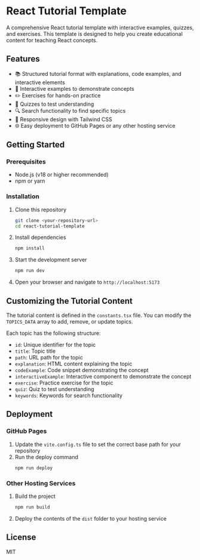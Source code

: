 # React Tutorial Template

A comprehensive React tutorial template with interactive examples, quizzes, and exercises. This template is designed to help you create educational content for teaching React concepts.

## Features

- 📚 Structured tutorial format with explanations, code examples, and interactive elements
- 🧩 Interactive examples to demonstrate concepts
- ✏️ Exercises for hands-on practice
- 🎯 Quizzes to test understanding
- 🔍 Search functionality to find specific topics
- 📱 Responsive design with Tailwind CSS
- 🌐 Easy deployment to GitHub Pages or any other hosting service

## Getting Started

### Prerequisites

- Node.js (v18 or higher recommended)
- npm or yarn

### Installation

1. Clone this repository
   ```bash
   git clone <your-repository-url>
   cd react-tutorial-template
   ```

2. Install dependencies
   ```bash
   npm install
   ```

3. Start the development server
   ```bash
   npm run dev
   ```

4. Open your browser and navigate to `http://localhost:5173`

## Customizing the Tutorial Content

The tutorial content is defined in the `constants.tsx` file. You can modify the `TOPICS_DATA` array to add, remove, or update topics.

Each topic has the following structure:

- `id`: Unique identifier for the topic
- `title`: Topic title
- `path`: URL path for the topic
- `explanation`: HTML content explaining the topic
- `codeExample`: Code snippet demonstrating the concept
- `interactiveExample`: Interactive component to demonstrate the concept
- `exercise`: Practice exercise for the topic
- `quiz`: Quiz to test understanding
- `keywords`: Keywords for search functionality

## Deployment

### GitHub Pages

1. Update the `vite.config.ts` file to set the correct base path for your repository
2. Run the deploy command
   ```bash
   npm run deploy
   ```

### Other Hosting Services

1. Build the project
   ```bash
   npm run build
   ```

2. Deploy the contents of the `dist` folder to your hosting service

## License

MIT
